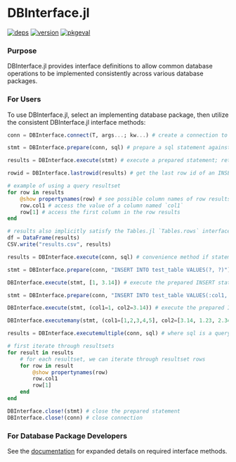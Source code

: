 # DBInterface.jl

[![deps](https://juliahub.com/docs/DBInterface/deps.svg)](https://juliahub.com/ui/Packages/DBInterface/bSj9k?t=2)
[![version](https://juliahub.com/docs/DBInterface/version.svg)](https://juliahub.com/ui/Packages/DBInterface/bSj9k)
[![pkgeval](https://juliahub.com/docs/DBInterface/pkgeval.svg)](https://juliahub.com/ui/Packages/DBInterface/bSj9k)

### Purpose
DBInterface.jl provides interface definitions to allow common database operations to be implemented consistently
across various database packages.

### For Users
To use DBInterface.jl, select an implementing database package, then utilize the consistent DBInterface.jl interface methods:
```julia
conn = DBInterface.connect(T, args...; kw...) # create a connection to a specific database T; required parameters are database-specific

stmt = DBInterface.prepare(conn, sql) # prepare a sql statement against the connection; returns a statement object

results = DBInterface.execute(stmt) # execute a prepared statement; returns an iterator of rows (property-accessible & indexable)

rowid = DBInterface.lastrowid(results) # get the last row id of an INSERT statement, as supported by the database

# example of using a query resultset
for row in results
    @show propertynames(row) # see possible column names of row results
    row.col1 # access the value of a column named `col1`
    row[1] # access the first column in the row results
end

# results also implicitly satisfy the Tables.jl `Tables.rows` interface, so any compatible sink can ingest results
df = DataFrame(results)
CSV.write("results.csv", results)

results = DBInterface.execute(conn, sql) # convenience method if statement preparation/re-use isn't needed

stmt = DBInterface.prepare(conn, "INSERT INTO test_table VALUES(?, ?)") # prepare a statement with positional parameters

DBInterface.execute(stmt, [1, 3.14]) # execute the prepared INSERT statement, passing 1 and 3.14 as positional parameters

stmt = DBInterface.prepare(conn, "INSERT INTO test_table VALUES(:col1, :col2)") # prepare a statement with named parameters

DBInterface.execute(stmt, (col1=1, col2=3.14)) # execute the prepared INSERT statement, with 1 and 3.14 as named parameters

DBInterface.executemany(stmt, (col1=[1,2,3,4,5], col2=[3.14, 1.23, 2.34 3.45, 4.56])) # execute the prepared statement multiple times for each set of named parameters; each named parameter must be an indexable collection

results = DBInterface.executemultiple(conn, sql) # where sql is a query that returns multiple resultsets

# first iterate through resultsets
for result in results
    # for each resultset, we can iterate through resultset rows
    for row in result
        @show propertynames(row)
        row.col1
        row[1]
    end
end

DBInterface.close!(stmt) # close the prepared statement
DBInterface.close!(conn) # close connection
```

### For Database Package Developers
See the [documentation](https://juliadatabases.org/DBInterface.jl/dev) for expanded details on required interface methods.  
